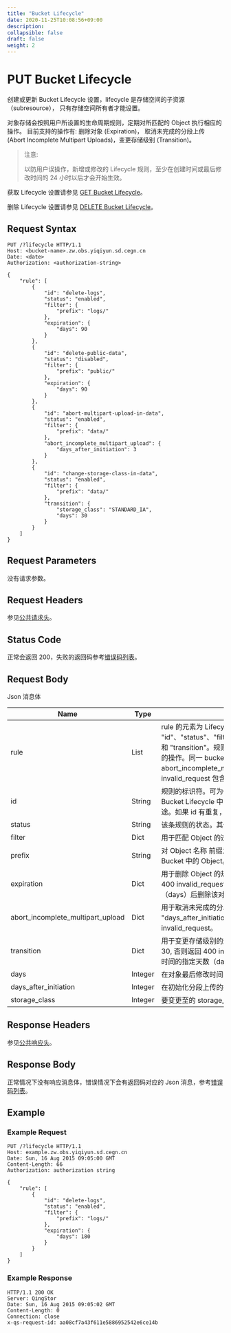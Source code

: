```yaml
---
title: "Bucket Lifecycle"
date: 2020-11-25T10:08:56+09:00
description:
collapsible: false
draft: false
weight: 2
---
```


# PUT Bucket Lifecycle

创建或更新 Bucket Lifecycle 设置，lifecycle 是存储空间的子资源（subresource），
只有存储空间所有者才能设置。

对象存储会按照用户所设置的生命周期规则，定期对所匹配的 Object 执行相应的操作。
目前支持的操作有: 删除对象 (Expiration)，
取消未完成的分段上传 (Abort Incomplete Multipart Uploads)，变更存储级别 (Transition)。

> 注意:
>
> 以防用户误操作，新增或修改的 Lifecycle 规则，至少在创建时间或最后修改时间的 24 小时以后才会开始生效。

获取 Lifecycle 设置请参见 [GET Bucket Lifecycle](../get_lifecycle)。

删除 Lifecycle 设置请参见 [DELETE Bucket Lifecycle](../delete_lifecycle)。

## Request Syntax

```http
PUT /?lifecycle HTTP/1.1
Host: <bucket-name>.zw.obs.yiqiyun.sd.cegn.cn
Date: <date>
Authorization: <authorization-string>

{
    "rule": [
        {
            "id": "delete-logs",
            "status": "enabled",
            "filter": {
                "prefix": "logs/"
            },
            "expiration": {
                "days": 90
            }
        },
        {
            "id": "delete-public-data",
            "status": "disabled",
            "filter": {
                "prefix": "public/"
            },
            "expiration": {
                "days": 90
            }
        },
        {
            "id": "abort-multipart-upload-in-data",
            "status": "enabled",
            "filter": {
                "prefix": "data/"
            },
            "abort_incomplete_multipart_upload": {
                "days_after_initiation": 3
            }
        },
        {
            "id": "change-storage-class-in-data",
            "status": "enabled",
            "filter": {
                "prefix": "data/"
            },
            "transition": {
                "storage_class": "STANDARD_IA",
                "days": 30
            }
        }
    ]
}

```

## Request Parameters

没有请求参数。

## Request Headers

参见[公共请求头](../../../common_header/#请求头字段-request-header)。

## Status Code

正常会返回 200，失败的返回码参考[错误码列表](../../../error_code/)。

## Request Body

Json 消息体

| Name | Type | Description | Required |
| --- | --- | --- | --- |
| rule | List | rule 的元素为 Lifecycle 规则。规则为 Dict 类型，有效的键为 "id"、"status"、"filter"、"expiration"、"abort_incomplete_multipart_upload" 和 "transition"。规则总数不能超过 100 条，且每条规则中只允许存在一种类型的操作。同一 bucket，prefix 和 支持操作（ expiration, abort_incomplete_multipart_upload，transition) 不能有重复，否则返回 400 invalid_request 包含重复的规则信息 [参见错误信息](../../../error_code/)。 | Yes |
| id | String | 规则的标识符。可为任意 UTF-8 编码字符，长度不能超过 255 个字节，在一个 Bucket Lifecycle 中，规则的标识符必须唯一。该字符串可用来描述策略的用途。如果 id 有重复，会返回 400 invalid_request 。| Yes |
| status | String | 该条规则的状态。其值可为 "enabled" (表示生效) 或 "disabled" (表示禁用)。| Yes |
| filter | Dict | 用于匹配 Object 的过滤条件，有效的键为 "prefix"。| Yes |
| prefix | String | 对 Object 名称 前缀为 prefix 的 Object 应用此规则，空字符串表示匹配整个 Bucket 中的 Object。默认值为空字符串。不支持正则表达式。| No |
| expiration | Dict | 用于删除 Object 的规则，有效的键为 "days"。"days" 必须是正整数，否则返回 400 invalid_request。对于匹配前缀（prefix) 的对象在最后修改时间的指定天数（days）后删除该对象。| No |
| abort_incomplete_multipart_upload |Dict | 用于取消未完成的分段上传的规则，有效的键为 "days_after_initiation"。"days_after_initiation" 必须是正整数，否则返回 400 invalid_request。| No |
| transition | Dict | 用于变更存储级别的规则，有效的键为 "days", "storage_class"。days 必须 >= 30, 否则返回 400 invalid_request。对于匹配前缀（prefix) 的对象在最后修改时间的指定天数（days）后变更到低频存储。| No |
| days | Integer | 在对象最后修改时间的指定天数后执行操作。 | No |
| days_after_initiation | Integer | 在初始化分段上传的指定天数后执行操作。| Yes |
| storage_class | Integer | 要变更至的 storage_class，支持的值为 STANDARD_IA"。 | Yes |

## Response Headers

参见[公共响应头](../../../common_header/#响应头字段-response-header)。

## Response Body

正常情况下没有响应消息体，错误情况下会有返回码对应的 Json 消息，参考[错误码列表](../../../error_code/)。


## Example

### Example Request

```http
PUT /?lifecycle HTTP/1.1
Host: example.zw.obs.yiqiyun.sd.cegn.cn
Date: Sun, 16 Aug 2015 09:05:00 GMT
Content-Length: 66
Authorization: authorization string

{
    "rule": [
        {
            "id": "delete-logs",
            "status": "enabled",
            "filter": {
                "prefix": "logs/"
            },
            "expiration": {
                "days": 180
            }
        }
    ]
}
```

### Example Response

```http
HTTP/1.1 200 OK
Server: QingStor
Date: Sun, 16 Aug 2015 09:05:02 GMT
Content-Length: 0
Connection: close
x-qs-request-id: aa08cf7a43f611e5886952542e6ce14b
```
